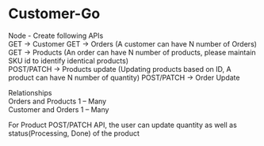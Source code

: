 # Customer-Go
Node - Create following APIs  
GET -> Customer 
GET -> Orders (A customer can have N number of Orders)
GET -> Products (An order can have N number of products, please maintain SKU id to identify identical products)                
POST/PATCH -> Products update (Updating products based on ID, A product can have N number of quantity) 
POST/PATCH -> Order Update   

Relationships    
Orders and Products  1 – Many   
Customer and Orders  1 – Many   

For Product POST/PATCH API, the user can update quantity as well as status(Processing, Done) of the product
